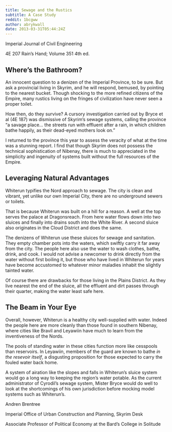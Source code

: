 ```yaml
---
title: Sewage and the Rustics
subtitle: A Case Study
reddit: 1bcgww
author: abrykwall
date: 2013-03-31T05:44:24Z
---
```


Imperial Journal of Civil Engineering

4E 207 Rain’s Hand; Volume 351 4th ed.

## Where’s the Bathroom?

An innocent question to a denizen of the Imperial Province, to be sure. But ask
a provincial living in Skyrim, and he will respond, bemused, by pointing to the
nearest bucket. Though shocking to the more refined citizens of the Empire, many
rustics living on the fringes of civilization have never seen a proper toilet.

How then, do they survive? A cursory investigation carried out by Bryce et al
(4E 187) was dismissive of Skyrim’s sewage systems, calling the province “a
savage place… the streets run with effluent after a rain, in which children
bathe happily, as their dead-eyed mothers look on.”

I returned to the province this year to assess the veracity of what at the time
was a stunning report. I find that though Skyrim does not possess the technical
sophistication of Nibenay, there is much to appreciated in the simplicity and
ingenuity of systems built without the full resources of the Empire.

## Leveraging Natural Advantages

Whiterun typifies the Nord approach to sewage. The city is clean and vibrant,
yet unlike our own Imperial City, there are no underground sewers or toilets.

That is because Whiterun was built on a hill for a reason. A well at the top
serves the palace at Dragonsreach. From here water flows down into two sluices
and finally into drains south into the White River. A second sluice also
originates in the Cloud District and does the same.

The denizens of Whiterun use these sluices for sewage and sanitation. They empty
chamber pots into the waters, which swiftly carry it far away from the city. The
people here also use the water to wash clothes, bathe, drink, and cook. I would
not advise a newcomer to drink directly from the water without first boiling it,
but those who have lived in Whiterun for years have become accustomed to
whatever minor maladies inhabit the slightly tainted water.

Of course there are drawbacks for those living in the Plains District. As they
live nearest the end of the sluice, all the effluent and dirt passes through
their quarter, making the water least safe here.

## The Beam in Your Eye

Overall, however, Whiterun is a healthy city well-supplied with water. Indeed
the people here are more cleanly than those found in southern Nibenay, where
cities like Bravil and Leyawiin have much to learn from the inventiveness of the
Nords.

The pools of standing water in these cities function more like cesspools than
reservoirs. In Leyawiin, members of the guard are known to bathe *in the*
*resevoir itself*, a disgusting proposition for those expected to carry the
fouled water back home.

A system of airation like the slopes and falls in Whiterun’s sluice system would
go a long way to keeping the region’s water potable. As the current
administrator of Cyrodil’s sewage system, Mister Bryce would do well to look at
the shortcomings of his own jurisdiction before mocking model systems such as
Whiterun’s.

Andren Brentree

Imperial Office of Urban Construction and Planning, Skyrim Desk

Associate Professor of Political Economy at the Bard’s College in Solitude
